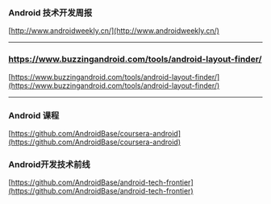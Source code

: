 ### Android 技术开发周报  ###
[http://www.androidweekly.cn/](http://www.androidweekly.cn/)



----------
### https://www.buzzingandroid.com/tools/android-layout-finder/ ###
[https://www.buzzingandroid.com/tools/android-layout-finder/](https://www.buzzingandroid.com/tools/android-layout-finder/)


----------

### Android 课程 ###
[https://github.com/AndroidBase/coursera-android](https://github.com/AndroidBase/coursera-android)

### Android开发技术前线 ###
[https://github.com/AndroidBase/android-tech-frontier](https://github.com/AndroidBase/android-tech-frontier)